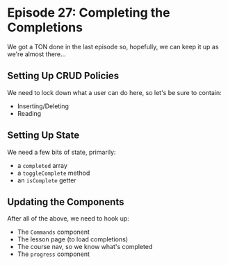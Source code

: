# Episode 27: Completing the Completions
We got a TON done in the last episode so, hopefully, we can keep it up as we're almost there...

## Setting Up CRUD Policies
We need to lock down what a user can do here, so let's be sure to contain:
 
 - Inserting/Deleting
 - Reading

## Setting Up State
We need a few bits of state, primarily:

 - a `completed` array
 - a `toggleComplete` method
 - an `isComplete` getter

## Updating the Components
After all of the above, we need to hook up:

 - The `Commands` component
 - The lesson page (to load completions)
 - The course nav, so we know what's completed
 - The `progress` component
